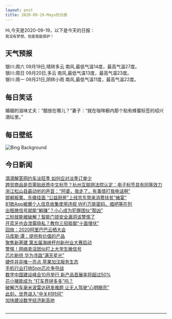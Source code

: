 ```yaml
---
layout: post
title: 2020-09-19-Mayx的日报
---
```


Hi,今天是2020-09-19，以下是今天的日报：<br><small>
我没有梦想，但是我能保护！</small><!--more-->
## 天气预报
银川:周六 09月19日,晴转多云 南风,最低气温14度，最高气温27度。<br>银川:周日 09月20日,多云 南风,最低气温13度，最高气温23度。<br>银川:周一 09月21日,阴转小雨 南风,最低气温11度，最高气温22度。
## 每日笑话
婚姻的滋味丈夫：“醋放在哪儿？”妻子：“就在咖啡橱内那个贴有蜂蜜标签的绍兴酒坛里。”
## 每日壁纸
![Bing Background](https://cn.bing.com/th?id=OHR.IcelandicRettir_EN-US1987964770_1920x1080.jpg&rf=LaDigue_1920x1080.jpg&pid=hp "Icelandic sheep ready for réttir (© Pieter Tytgat/Getty Images)")
## 今日新闻

[滴滴解答网约车淡旺季 如何应对淡季订单少](http://it.people.com.cn/n1/2020/0918/c1009-31867360.html)   
[跨贸商品是否需贴纸质中文标签？杭州互联网法院认定：电子标签具有同等效力](http://it.people.com.cn/n1/2020/0918/c1009-31867336.html)   
[浙江松山县最动听的声音：“阿婆，我走了，有事情打我电话啊”](http://it.people.com.cn/n1/2020/0918/c1009-31867285.html)   
[邯郸板栗、先徽挂面 “公益厨房”上线京东带来消费扶贫“飨宴”](http://it.people.com.cn/n1/2020/0918/c1009-31867273.html)   
[81款App被爆个人信息收集使用违规 WiFi万能密码、唱吧等在列](http://it.people.com.cn/n1/2020/0918/c1009-31867178.html)   
[出租微信号就能“躺赚”？小心成为犯罪团伙“帮凶”](http://it.people.com.cn/n1/2020/0918/c1009-31867092.html)   
[三秒就能被破解？智能门锁安全漏洞该警惕了](http://it.people.com.cn/n1/2020/0918/c1009-31867116.html)   
[开蓝牙也会泄露隐私？教你三招抵御“十面埋伏”](http://it.people.com.cn/n1/2020/0918/c1009-31867091.html)   
[回放：2020阿里巴巴云栖大会](http://it.people.com.cn/n1/2020/0917/c1009-31865085.html)   
[马库斯·谭：提供有价值的产品](http://it.people.com.cn/n1/2020/0918/c1009-31866162.html)   
[聚焦新基建 第五届海峡杯创新创业大赛启动](http://it.people.com.cn/n1/2020/0918/c1009-31866009.html)   
[警惕！网络卖淫团伙盯上大学生微信号](http://it.people.com.cn/n1/2020/0918/c1009-31866017.html)   
[芯片断供 华为寻路“满天星光”](http://it.people.com.cn/n1/2020/0918/c1009-31866071.html)   
[硬件并非唯一亮点 苹果加注服务生态](http://it.people.com.cn/n1/2020/0918/c1009-31866088.html)   
[手机行业打响5nm芯片争夺战](http://it.people.com.cn/n1/2020/0918/c1009-31866090.html)   
[数字中国建设峰会10月举行 新产品首展率将超过50%](http://it.people.com.cn/n1/2020/0918/c1009-31866169.html)   
[花小猪能成为 “打车界拼多多”吗？](http://it.people.com.cn/n1/2020/0918/c1009-31866092.html)   
[破解汽车毫米波雷达研发难题 让无人驾驶“心明眼亮”](http://it.people.com.cn/n1/2020/0918/c1009-31865965.html)   
[此刻，世界进入“中关村时间”](http://it.people.com.cn/n1/2020/0918/c1009-31865964.html)   
[加快建设数字经济新高地](http://it.people.com.cn/n1/2020/0918/c1009-31865973.html)   
<br />

***

<small></small>
